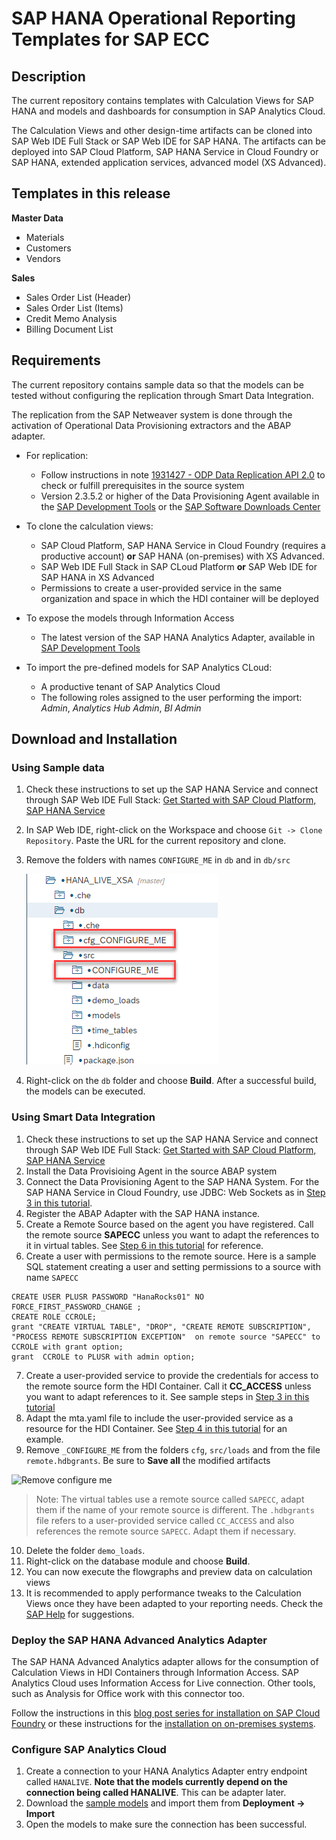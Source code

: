 # SAP HANA Operational Reporting Templates for SAP ECC
## Description
The current repository contains templates with Calculation Views for SAP HANA and models and dashboards for consumption in SAP Analytics Cloud.

The Calculation Views and other design-time artifacts can be cloned into SAP Web IDE Full Stack or SAP Web IDE for SAP HANA. The artifacts can be deployed into SAP Cloud Platform, SAP HANA Service in Cloud Foundry or SAP HANA, extended application services, advanced model (XS Advanced).

## Templates in this release

**Master Data**
- Materials 
- Customers
- Vendors

**Sales**
- Sales Order List (Header) 
- Sales Order List (Items)  
- Credit Memo Analysis
- Billing Document List


## Requirements
The current repository contains sample data so that the models can be tested without configuring the replication through Smart Data Integration. 

The replication from the SAP Netweaver system is done through the activation of Operational Data Provisioning extractors and the ABAP adapter.

- For replication:
    - Follow instructions in note [1931427 - ODP Data Replication API 2.0](https://launchpad.support.sap.com/#/notes/1931427) to check or fulfill prerequisites in the source system
    - Version 2.3.5.2 or higher of the Data Provisioning Agent available in the [SAP Development Tools](https://tools.hana.ondemand.com/#cloudintegration) or the [SAP Software Downloads Center](https://launchpad.support.sap.com/#/softwarecenter/search/dpagent)

- To clone the calculation views:
    - SAP Cloud Platform, SAP HANA Service in Cloud Foundry (requires a productive account) **or** SAP HANA (on-premises) with XS Advanced.
    - SAP Web IDE Full Stack in SAP CLoud Platform **or** SAP Web IDE for SAP HANA in XS Advanced
    - Permissions to create a user-provided service in the same organization and space in which the HDI container will be deployed
- To expose the models through Information Access
    - The latest version of the SAP HANA Analytics Adapter, available in [SAP Development Tools](https://tools.hana.ondemand.com/#hanatools)
- To import the pre-defined models for SAP Analytics CLoud:
    - A productive tenant of SAP Analytics Cloud
    - The following roles assigned to the user performing the import: *Admin*, *Analytics Hub Admin*, *BI Admin*

## Download and Installation

### Using Sample data
1. Check these instructions to set up the SAP HANA Service and connect through SAP Web IDE Full Stack: [Get Started with SAP Cloud Platform, SAP HANA Service](https://developers.sap.com/mission.haas-get-started.html)
2. In SAP Web IDE, right-click on the Workspace and choose `Git -> Clone Repository`. Paste the URL for the current repository and clone.
3. Remove the folders with names `CONFIGURE_ME` in `db` and in `db/src`

   ![Remove configurable files](https://github.com/SAPDocuments/Tutorials/blob/master/tutorials/haas-dm-connect-sdi/remove.png)
   
4. Right-click on the `db` folder and choose **Build**. After a successful build, the models can be executed.

### Using Smart Data Integration
1. Check these instructions to set up the SAP HANA Service and connect through SAP Web IDE Full Stack: [Get Started with SAP Cloud Platform, SAP HANA Service](https://developers.sap.com/mission.haas-get-started.html)
2. Install the Data Provisioing Agent in the source ABAP system
3. Connect the Data Provisioning Agent to the SAP HANA System. For the SAP HANA Service in Cloud Foundry, use JDBC: Web Sockets  as in [Step 3 in this tutorial](https://developers.sap.com/tutorials/haas-dm-connect-sdi.html#7528fa4a-b1c9-4113-9323-006da3688291).
4. Register the ABAP Adapter with the SAP HANA instance. 
5. Create a Remote Source based on the agent you have registered. Call the remote source **SAPECC** unless you want to adapt the references to it in virtual tables. See [Step 6 in this tutorial](https://developers.sap.com/tutorials/haas-dm-connect-sdi.html#8c5cdacb-24ee-433d-b30b-d1f93f63ac6a) for reference.
6. Create a user with permissions to the remote source. Here is a sample SQL statement creating a user and setting permissions to a source with name `SAPECC`
  ```
  CREATE USER PLUSR PASSWORD "HanaRocks01" NO FORCE_FIRST_PASSWORD_CHANGE ;
  CREATE ROLE CCROLE;
  grant "CREATE VIRTUAL TABLE", "DROP", "CREATE REMOTE SUBSCRIPTION", "PROCESS REMOTE SUBSCRIPTION EXCEPTION"  on remote source "SAPECC" to CCROLE with grant option;
  grant  CCROLE to PLUSR with admin option;
  ```
7. Create a user-provided service to provide the credentials for access to the remote source form the HDI Container. Call it **CC_ACCESS** unless you want to adapt references to it. See sample steps in [Step 3 in this tutorial](https://developers.sap.com/tutorials/haas-dm-access-cross-container-schema.html#874fa741-8693-4407-80bb-16a53f3c6c16)
8. Adapt the mta.yaml file to include the user-provided service as a resource for the HDI Container. See [Step 4 in this tutorial](https://developers.sap.com/tutorials/haas-dm-access-cross-container-schema.html#3c27eccb-a523-412c-81de-302798bfceaa) for an example.  
9. Remove `_CONFIGURE_ME` from the folders `cfg`, `src/loads` and from the file `remote.hdbgrants`. Be sure to **Save all** the modified artifacts

  ![Remove configure me](https://github.com/SAPDocuments/Tutorials-Contribution/blob/master/tutorials/haas-dm-connect-sdi/conf1.png)
  
  > Note: The virtual tables use a remote source called `SAPECC`, adapt them if the name of your remote source is different. The `.hdbgrants` file refers to a user-provided service called `CC_ACCESS` and also references the remote source `SAPECC`. Adapt them if necessary.
10. Delete the folder `demo_loads`.
11. Right-click on the database module and choose **Build**. 
12. You can now execute the flowgraphs and preview data on calculation views
13. It is recommended to apply performance tweaks to the Calculation Views once they have been adapted to your reporting needs. Check the [SAP Help](https://help.sap.com/viewer/9de0171a6027400bb3b9bee385222eff/2.0.04/en-US/fe76cf4d9daa4cd7865bf93b25993e70.html) for suggestions.

### Deploy the SAP HANA Advanced Analytics Adapter
The SAP HANA Advanced Analytics adapter allows for the consumption of Calculation Views in HDI Containers through Information Access. SAP Analytics Cloud uses Information Access for Live connection. Other tools, such as Analysis for Office work with this connector too.

Follow the instructions in this [blog post series for installation on SAP Cloud Foundry](https://blogs.sap.com/2019/04/24/connecting-the-sap-hana-service-on-cloud-foundry-to-sap-analytics-cloud-the-lazy-approach-pt1/) or these instructions for the [installation on on-premises systems](https://blogs.sap.com/2019/01/22/from-zero-to-analytics-setting-up-a-user-for-the-hana-analytics-adapter/).

### Configure SAP Analytics Cloud
1. Create a connection to your HANA Analytics Adapter entry endpoint called `HANALIVE`. **Note that the models currently depend on the connection being called HANALIVE**. This can be adapter later. 
2. Download the [sample models](https://github.com/SAP-samples/hana-xsa-live-reporting/blob/pictures/SAC.tgz) and import them from **Deployment -> Import**
3. Open the models to make sure the connection has been successful.

